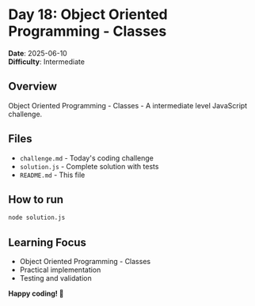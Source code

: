 # Day 18: Object Oriented Programming - Classes

**Date**: 2025-06-10  
**Difficulty**: Intermediate

## Overview
Object Oriented Programming - Classes - A intermediate level JavaScript challenge.

## Files
- `challenge.md` - Today's coding challenge
- `solution.js` - Complete solution with tests
- `README.md` - This file

## How to run
```bash
node solution.js
```

## Learning Focus
- Object Oriented Programming - Classes
- Practical implementation
- Testing and validation

**Happy coding! 🚀**
